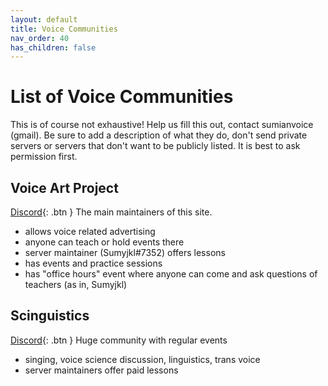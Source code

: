 ```yaml
---
layout: default
title: Voice Communities
nav_order: 40
has_children: false
---
```


# List of Voice Communities
This is of course not exhaustive! Help us fill this out, contact sumianvoice (gmail). Be sure to add a description of what they do, don't send private servers or servers that don't want to be publicly listed. It is best to ask permission first.


## Voice Art Project
<span class="fs-8"> [Discord](https://discord.gg/ahc5hb9zSk){: .btn } </span>
The main maintainers of this site.
- allows voice related advertising
- anyone can teach or hold events there
- server maintainer (Sumyjkl#7352) offers lessons
- has events and practice sessions
- has "office hours" event where anyone can come and ask questions of teachers (as in, Sumyjkl)

## Scinguistics
<span class="fs-8"> [Discord](https://discord.gg/w6Eb2tY){: .btn } </span>
Huge community with regular events
- singing, voice science discussion, linguistics, trans voice
- server maintainers offer paid lessons
